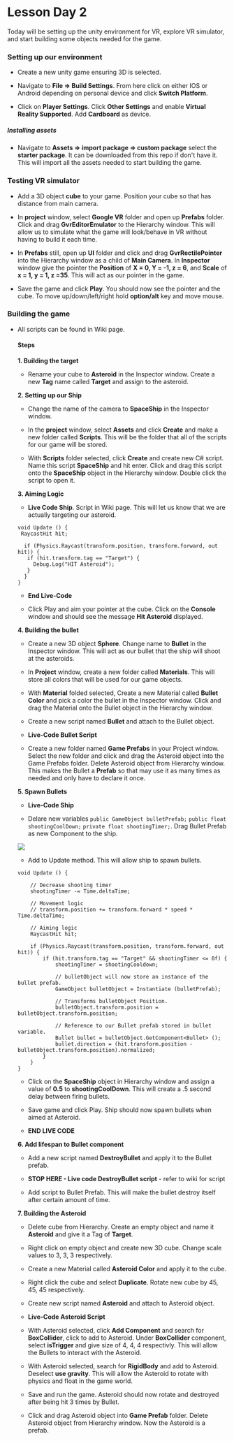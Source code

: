 # Lesson Day 2

Today will be setting up the unity environment for VR, explore VR simulator, and start building some objects needed for the game.

### Setting up our environment

- Create a new unity game ensuring 3D is selected.

- Navigate to **File => Build Settings**. From here click on either IOS or Android depending on personal device and click **Switch Platform**.

- Click on **Player Settings**. Click **Other Settings** and enable **Virtual Reality Supported**. Add **Cardboard** as device. 

##### Installing assets

 - Navigate to **Assets => import package => custom package** select the **starter package**. It can be downloaded from this repo if don't have it. This will import all the assets needed to start building the game.
 
### Testing VR simulator

 - Add a 3D object **cube** to your game. Position your cube so that has distance from main camera.
 
 - In **project** window, select **Google VR** folder and open up **Prefabs** folder. Click and drag **GvrEditorEmulator** to the Hierarchy window. This will allow us to simulate what the game will look/behave in VR without having to build it each time.
 
 - In **Prefabs** still, open up **UI** folder and click and drag **GvrRectilePointer** into the Hierarchy window as a child of **Main Camera**. In **Inspector** window give the pointer the **Position** of **X = 0, Y = -1, z = 6**, and **Scale** of **x = 1, y = 1, z =35**. This will act as our pointer in the game.
 
 - Save the game and click **Play**. You should now see the pointer and the cube. To move up/down/left/right hold **option/alt** key and move mouse. 
 
### Building the game

- All scripts can be found in Wiki page.

  #### Steps 
  
  **1. Building the target**
  
   - Rename your cube to **Asteroid** in the Inspector window. Create a new **Tag** name called **Target** and assign to the asteroid.
   
  **2. Setting up our Ship**
  
  - Change the name of the camera to **SpaceShip** in the Inspector window.
  
  - In the **project** window, select **Assets** and click **Create** and make a new folder called **Scripts**. This will be the folder that all of the scripts for our game will be stored. 
  
  - With **Scripts** folder selected, click **Create** and create new C# script. Name this script **SpaceShip** and hit enter. Click and drag this script onto the **SpaceShip** object in the Hierarchy window. Double click the script to open it.
  
  **3. Aiming Logic** 
  
  - **Live Code Ship**. Script in Wiki page. This will let us know that we are actually targeting our asteroid.
  ```
  void Update () {
   RaycastHit hit;
   
    if (Physics.Raycast(transform.position, transform.forward, out hit)) {
     if (hit.transform.tag == "Target") {
       Debug.Log("HIT Asteroid");
     }
    }  
  }
  ```
  - **End Live-Code**
  
  - Click Play and aim your pointer at the cube. Click on the **Console** window and should see the message **Hit Asteroid** displayed.

  **4. Building the bullet**
  
   - Create a new 3D object **Sphere**. Change name to **Bullet** in the Inspector window. This will act as our bullet that the ship will shoot at the asteroids.
   
   - In **Project** window, create a new folder called **Materials**. This will store all colors that will be used for our game objects.
   
   - With **Material** folded selected, Create a new Material called **Bullet Color** and pick a color the bullet in the Inspector window.
   Click and drag the Material onto the Bullet object in the Hierarchy window.
   
   - Create a new script named **Bullet** and attach to the Bullet object.
   
   - **Live-Code Bullet Script**
   
   - Create a new folder named **Game Prefabs** in your Project window. Select the new folder and click and drag the Asteroid object into the Game Prefabs folder. Delete Asteroid object from Hierarchy window. This makes the Bullet a **Prefab** so that may use it as many times as needed and only have to declare it once.
   
   **5. Spawn Bullets**
   
    - **Live-Code Ship** 
    
    - Delare new variables ```public GameObject bulletPrefab;``` ```public float shootingCoolDown;``` ```private float shootingTimer;```. Drag Bullet Prefab as new Component to the ship.
    
    ![](http://i.imgur.com/lukK97V.png)
    
    - Add to Update method. This will allow ship to spawn bullets.
    ```
  void Update () {

		// Decrease shooting timer
		shootingTimer -= Time.deltaTime;

		// Movement logic
		// transform.position += transform.forward * speed * Time.deltaTime;

		// Aiming logic
		RaycastHit hit;

		if (Physics.Raycast(transform.position, transform.forward, out hit)) {
			if (hit.transform.tag == "Target" && shootingTimer <= 0f) {
				shootingTimer = shootingCooldown;

    			// bulletObject will now store an instance of the bullet prefab.
				GameObject bulletObject = Instantiate (bulletPrefab);
                                
    			// Transforms bulletObject Position.
				bulletObject.transform.position = bulletObject.transform.position;

     			// Reference to our Bullet prefab stored in bullet variable.
				Bullet bullet = bulletObject.GetComponent<Bullet> ();
				bullet.direction = (hit.transform.position - bulletObject.transform.position).normalized;
			}
		}
	}
   ```
   - Click on the **SpaceShip** object in Hierarchy window and assign a value of **0.5** to **shootingCoolDown**. This will create a .5 second delay between firing bullets.
   
   - Save game and click Play. Ship should now spawn bullets when aimed at Asteroid.
   
   - **END LIVE CODE**
   
   **6. Add lifespan to Bullet component**
   
    - Add a new script named **DestroyBullet** and apply it to the Bullet prefab.
    
    - **STOP HERE - Live code DestroyBullet script** - refer to wiki for script
    
    - Add script to Bullet Prefab. This will make the bullet destroy itself after certain amount of time. 
   
  **7. Building the Asteroid**
  
    - Delete cube from Hierarchy. Create an empty object and name it **Asteroid** and give it a Tag of **Target**.
    
    - Right click on empty object and create new 3D cube. Change scale values to 3, 3, 3 respectively.
    
    - Create a new Material called **Asteroid Color** and apply it to the cube.
    
    - Right click the cube and select **Duplicate**. Rotate new cube by 45, 45, 45 respectively.
    
    - Create new script named **Asteroid** and attach to Asteroid object.
    
    - **Live-Code Asteroid Script**
    
    - With Asteroid selected, click **Add Component** and search for **BoxCollider**, click to add to Asteroid. Under **BoxCollider** component, select **isTrigger** and give size of 4, 4, 4 respectivly. This will allow the Bullets to interact with the Asteroid.
    
    - With Asteroid selected, search for **RigidBody** and add to Asteroid. Deselect **use gravity**. This will allow the Asteroid to rotate with physics and float in the game world.
    
    - Save and run the game. Asteroid should now rotate and destroyed after being hit 3 times by Bullet.
    
    - Click and drag Asteroid object into **Game Prefab** folder. Delete Asteroid object from Hierarchy window. Now the Asteroid is a prefab.
   


